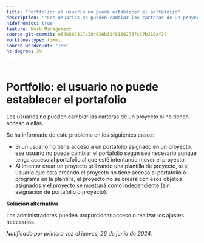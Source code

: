 ```yaml
---
title: "Portfolio: el usuario no puede establecer el portafolio"
description: '"Los usuarios no pueden cambiar las carteras de un proyecto si no tienen acceso a ellas".'
hidefromtoc: true
feature: Work Management
source-git-commit: e64b507317a384626b33f81802737c17b210af24
workflow-type: tm+mt
source-wordcount: '156'
ht-degree: 3%

---
```



# Portfolio: el usuario no puede establecer el portafolio

Los usuarios no pueden cambiar las carteras de un proyecto si no tienen acceso a ellas.

Se ha informado de este problema en los siguientes casos:

* Si un usuario no tiene acceso a un portafolio asignado en un proyecto, ese usuario no puede cambiar el portafolio según sea necesario aunque tenga acceso al portafolio al que esté intentando mover el proyecto.
* Al intentar crear un proyecto utilizando una plantilla de proyecto, si el usuario que está creando el proyecto no tiene acceso al portafolio o programa en la plantilla, el proyecto no se creará con esos objetos asignados y el proyecto se mostrará como independiente (sin asignación de portafolio o proyecto).

**Solución alternativa**

Los administradores pueden proporcionar acceso o realizar los ajustes necesarios.

_Notificado por primera vez el jueves, 26 de junio de 2024._
